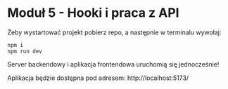 # Moduł 5 - Hooki i praca z API

Żeby wystartować projekt pobierz repo, a następnie w terminalu wywołaj:

```command
npm i
npm run dev
```

Server backendowy i aplikacja frontendowa uruchomią się jednocześnie!

Aplikacja będzie dostępna pod adresem: http://localhost:5173/
